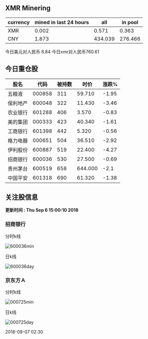 ## XMR Minering

|currency|mined in last 24 hours|all|in pool|
|---|---|---|---|
|XMR|0.002|0.571|0.363|
|CNY|1.873|434.039|276.466|

今日美元对人民币 6.84	今日xmr对人民币760.61


## 今日重仓股 

|股名|代码|被持数|时价|涨跌%|
|---|---|---|---|---|
|五粮液|000858|311|59.710|-1.95|
|保利地产|600048|322|11.430|-3.46|
|农业银行|601288|406|3.570|-0.83|
|美的集团|000333|423|40.340|-1.61|
|工商银行|601398|442|5.320|-0.56|
|格力电器|000651|504|36.510|-2.92|
|伊利股份|600887|519|22.400|-4.27|
|招商银行|600036|530|27.500|-0.69|
|贵州茅台|600519|658|644.000|-2.1|
|中国平安|601318|690|61.320|-1.38|

## 关注股信息
**更新时间 : Thu Sep  6 15:00:10 2018**
### 招商银行 
分时k线

![600036min](http://image.sinajs.cn/newchart/min/n/sh600036.gif)

日k线

![600036day](http://image.sinajs.cn/newchart/daily/n/sh600036.gif)

### 京东方Ａ 
分时k线

![000725min](http://image.sinajs.cn/newchart/min/n/sz000725.gif)

日k线

![000725day](http://image.sinajs.cn/newchart/daily/n/sz000725.gif)

2018-09-07 02:30